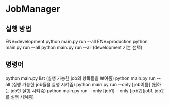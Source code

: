 # JobManager

## 실행 방법

ENV=development python main.py run --all
ENV=production python main.py run --all
python main.py run --all (development 기본 선택)

## 명령어

python main.py list (실행 가능한 job의 항목들을 보여줌)
python main.py run --all (실행 가능한 job들을 실행 시켜줌)
python main.py run --only [job이름] (원하는 job만 실행 시켜줌)
python main.py run --only [job1] --only [job2](job1, job2를 실행 시켜줌)
